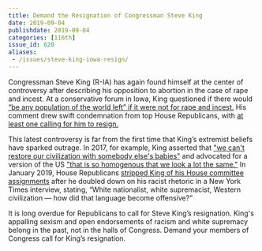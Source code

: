 ```yaml
---
title: Demand the Resignation of Congressman Steve King 
date: 2019-09-04
publishdate: 2019-09-04
categories: [116th]
issue_id: 620
aliases:
 - /issues/steve-king-iowa-resign/
---
```

Congressman Steve King (R-IA) has again found himself at the center of controversy after describing his opposition to abortion in the case of rape and incest. At a conservative forum in Iowa, King questioned if there would [“be any population of the world left” if it were not for rape and incest.](https://www.nytimes.com/2019/08/14/us/politics/steve-king-rape-incest.html) His comment drew swift condemnation from top House Republicans, with [at least one calling for him to resign.](https://www.salon.com/2019/08/15/liz-cheney-calls-for-steve-king-to-go-after-he-argues-rape-and-incest-played-a-key-role-in-history/)

This latest controversy is far from the first time that King’s extremist beliefs have sparked outrage. In 2017, for example, King asserted that ["we can't restore our civilization with somebody else's babies"](https://www.vox.com/identities/2017/3/13/14908184/steve-king-racist) and advocated for a version of the US ["that is so homogenous that we look a lot the same."](https://www.vox.com/identities/2017/3/13/14908184/steve-king-racist) In January 2019, House Republicans [stripped King of his House committee assignments](https://www.nytimes.com/2019/01/14/us/politics/steve-king-white-supremacy.html) after he doubled down on his racist rhetoric in a New York Times interview, stating, “White nationalist, white supremacist, Western civilization — how did that language become offensive?”

It is long overdue for Republicans to call for Steve King’s resignation. King's appalling sexism and open endorsements of racism and white supremacy belong in the past, not in the halls of Congress. Demand your members of Congress call for King’s resignation.